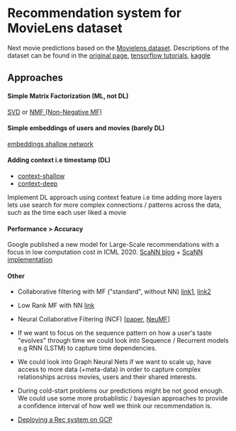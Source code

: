 # Recommendation system for MovieLens dataset

Next movie predictions based on the [Movielens dataset](https://grouplens.org/datasets/movielens/100k/). Descriptions of the dataset can be found in the [original page](https://grouplens.org/datasets/movielens), [tensorflow tutorials](https://www.tensorflow.org/datasets/catalog/movielens), [kaggle](https://www.kaggle.com/c/movielens-100k)


## Approaches 

#### Simple Matrix Factorization (ML, not DL)

[SVD](https://surprise.readthedocs.io/en/stable/matrix_factorization.html#surprise.prediction_algorithms.matrix_factorization.SVD) or [NMF (Non-Negative MF)](https://surprise.readthedocs.io/en/stable/matrix_factorization.html)


#### Simple embeddings of users and movies (barely DL)

[embeddings shallow network](https://github.com/tensorflow/recommenders/blob/main/docs/examples/featurization.ipynb)

#### Adding context i.e timestamp (DL)

- [context-shallow](https://github.com/tensorflow/recommenders/blob/9f08160ab58cb19e5360e3c83f2aac555b7d4dd0/docs/examples/context_features.ipynb)
- [context-deep](https://github.com/tensorflow/recommenders/blob/82feca08f5cecdd925dd99d44e3fa3c13692c616/docs/examples/deep_recommenders.ipynb)

Implement DL approach using context feature i.e time
adding more layers lets use search for more complex connections / patterns across the data, such as the time each user liked a movie


#### Performance > Accuracy

Google published a new model for Large-Scale recommendations with a focus in low computation cost in ICML 2020. [ScaNN blog](https://ai.googleblog.com/2020/07/announcing-scann-efficient-vector.html) + [ScaNN implementation](https://github.com/tensorflow/recommenders/blob/main/docs/examples/efficient_serving.ipynb)

#### Other 

- Collaborative filtering with MF ("standard", without NN) [link1](https://www.kaggle.com/riyadhrazzaq/collaborative-filtering-w-mf-from-scratch), [link2](https://www.kaggle.com/premstroke95/basics-of-collaborative-factorization) 

- Low Rank MF with NN [link](https://www.kaggle.com/rajmehra03/cf-based-recsys-by-low-rank-matrix-factorization)

- Neural Collaborative Filtering (NCF) [[paper](https://arxiv.org/abs/1708.05031), [NeuMF](https://github.com/tensorflow/models/tree/08bb9eb5ad79e6bceffc71aeea6af809cc78694b/official/recommendation)]

- If we want to focus on the sequence pattern on how a user's taste "evolves" through time we could look into Sequence / Recurrent models e.g RNN (LSTM) to capture time dependencies.

- We could look into Graph Neural Nets if we want to scale up, have access to more data (+meta-data) in order to capture complex relationships across movies, users and their shared interests.

- During cold-start problems our predictions might be not good enough. We could use some more probablistic / bayesian approaches to provide a confidence interval of how well we think our recommendation is. 

- [Deploying a Rec system on GCP](https://cloud.google.com/solutions/machine-learning/recommendation-system-tensorflow-overview)
